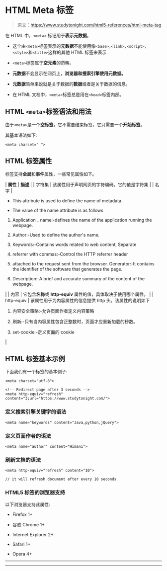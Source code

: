 # HTML Meta 标签

> 原文：<https://www.studytonight.com/html5-references/html-meta-tag>

在 HTML 中，`<meta>` 标记用于**表示元数据**。

*   这个由`<meta>`标签表示的**元数据**不能使用像`<base>,<link>,<script>,<style>`和`<title>`这样的其他 HTML 标签来表示

*   `<meta>`标签属于**空元素**的范畴。

*   **元数据**不会显示在网页上，**浏览器和搜索引擎使用元数据。**

*   **元数据**简单来说就是关于数据的**数据**或者是关于数据的信息。

*   在 HTML 文档中，`<meta>`标签总是用在`<head>`标签内部。

## HTML `<meta>`标签语法和用法

由于`<meta>`是一个**空标签**，它不需要结束标签，它只需要一个**开始标签**。

其基本语法如下:

```
<meta charset=" ">
```

## HTML 标签属性

标签支持**全局**和**事件**属性，一些常见属性如下。

| **属性** | **描述** |
| 字符集 | 该属性用于声明网页的字符编码。它的值是字符集 |
| 名字 | 

*   This attribute is used to define the name of metadata.

*   The value of the name attribute is as follows

1.  Application _ name:-defines the name of the application running the webpage.

2.  Author:-Used to define the author's name.

3.  Keywords:-Contains words related to web content, Separate

4.  referrer with commas:-Control the HTTP referrer header

5.  attached to the request sent from the browser. Generator:-It contains the identifier of the software that generates the page.

6.  Description:-A brief and accurate summary of the content of the webpage.

 |
| 内容 | 它包含**名称**或 **http-equiv** 属性的值，具体取决于使用哪个属性。 |
| http-equiv | 该属性用于为内容属性的信息提供 http 头。该属性的说明如下

1.  内容安全策略:-允许页面作者定义内容策略

2.  刷新:-只有当内容属性包含正整数时，页面才应重新加载的秒数。

3.  set-cookie:-定义页面的 cookie

 |

## HTML 标签基本示例

下面我们有一个标签的基本例子:

```
<meta charset="utf-8">

<!-- Redirect page after 3 seconds -->
<meta http-equiv="refresh" content="3;url="https://www.studytonight.com/">
```

### 定义搜索引擎关键字的语法

```
<meta name="keywords" content="Java,python,jQuery">
```

### 定义页面作者的语法

```
<meta name="author" content="Himani">
```

### 刷新文档的语法

```
<meta http-equiv="refresh" content="10">

// it will refresh document after every 10 seconds
```

### HTML5 标签的浏览器支持

以下浏览器支持此属性:

*   Firefox 1+

*   谷歌 Chrome 1+

*   Internet Explorer 2+

*   Safari 1+

*   Opera 4+

* * *

* * *